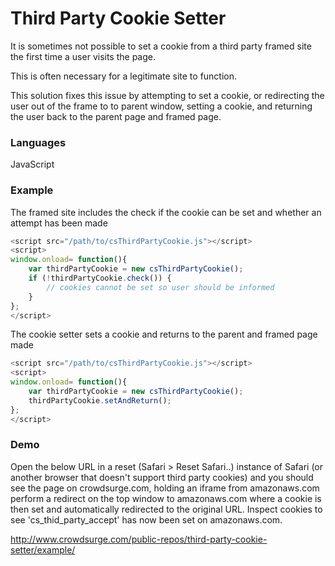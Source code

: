# Third Party Cookie Setter

It is sometimes not possible to set a cookie from a third party
framed site the first time a user visits the page.

This is often necessary for a legitimate site to function.

This solution fixes this issue by attempting to set a cookie, or
redirecting the user out of the frame to to parent window,
setting a cookie, and returning the user back to the parent page
and framed page.

### Languages

JavaScript

### Example

The framed site includes the check if the cookie can be set and whether an attempt has been
  made

```javascript
<script src="/path/to/csThirdPartyCookie.js"></script>
<script>
window.onload= function(){
    var thirdPartyCookie = new csThirdPartyCookie();
    if (!thirdPartyCookie.check()) {
        // cookies cannot be set so user should be informed
    }
};
</script>
```

The cookie setter sets a cookie and returns to the parent and framed page
made

```javascript
<script src="/path/to/csThirdPartyCookie.js"></script>
<script>
window.onload= function(){
    var thirdPartyCookie = new csThirdPartyCookie();
    thirdPartyCookie.setAndReturn();
};
</script>
````

### Demo

Open the below URL in a reset (Safari > Reset Safari..) instance of Safari (or another browser that doesn't support third party cookies) and you should see the page on crowdsurge.com, holding an iframe from amazonaws.com perform a redirect on the top window to amazonaws.com where a cookie is then set and automatically redirected to the original URL. Inspect cookies to see 'cs_thid_party_accept' has now been set on amazonaws.com.

http://www.crowdsurge.com/public-repos/third-party-cookie-setter/example/